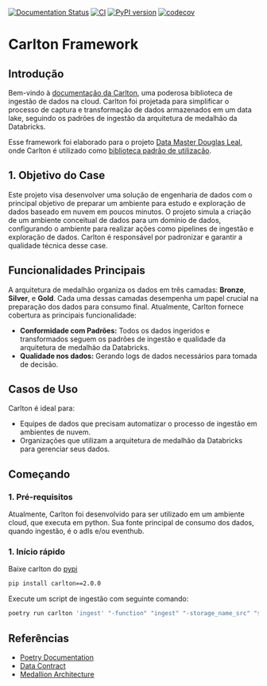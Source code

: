 [![Documentation Status](https://readthedocs.org/projects/carlton/badge/?version=latest)](https://carlton.readthedocs.io/pt-br/latest/?badge=latest)
[![CI](https://github.com/lealdouglas/carlton/actions/workflows/pipeline.yaml/badge.svg)](https://github.com/lealdouglas/carlton/actions/workflows/pipeline.yaml)
[![PyPI version](https://badge.fury.io/py/carlton.svg)](https://badge.fury.io/py/carlton)
[![codecov](https://codecov.io/gh/lealdouglas/carlton/graph/badge.svg?token=4RXRDPQDV4)](https://codecov.io/gh/lealdouglas/carlton)

# Carlton Framework

## Introdução

Bem-vindo à [documentação da Carlton](https://carlton.readthedocs.io/pt-br/latest/), uma poderosa biblioteca de ingestão de dados na cloud. Carlton foi projetada para simplificar o processo de captura e transformação de dados armazenados em um data lake, seguindo os padrões de ingestão da arquitetura de medalhão da Databricks.

Esse framework foi elaborado para o projeto [Data Master Douglas Leal](https://carlton.readthedocs.io/pt-br/latest/03_projeto/), onde Carlton é utilizado como [biblioteca padrão de utilizacão](https://carlton.readthedocs.io/pt-br/latest/03_projeto/#33-ideacao-do-projeto).

## 1. Objetivo do Case

Este projeto visa desenvolver uma solução de engenharia de dados com o principal objetivo de preparar um ambiente para estudo e exploração de dados baseado em nuvem em poucos minutos. O projeto simula a criação de um ambiente conceitual de dados para um domínio de dados, configurando o ambiente para realizar ações como pipelines de ingestão e exploração de dados. Carlton é responsável por padronizar e garantir a qualidade técnica desse case.

## Funcionalidades Principais

A arquitetura de medalhão organiza os dados em três camadas: **Bronze**, **Silver**, e **Gold**. Cada uma dessas camadas desempenha um papel crucial na preparação dos dados para consumo final. Atualmente, Carlton fornece cobertura as principais funcionalidade:

- **Conformidade com Padrões:** Todos os dados ingeridos e transformados seguem os padrões de ingestão e qualidade da arquitetura de medalhão da Databricks.
- **Qualidade nos dados:** Gerando logs de dados necessários para tomada de decisão.

## Casos de Uso

Carlton é ideal para:

- Equipes de dados que precisam automatizar o processo de ingestão em ambientes de nuvem.
- Organizações que utilizam a arquitetura de medalhão da Databricks para gerenciar seus dados.

## Começando

### 1. Pré-requisitos

Atualmente, Carlton foi desenvolvido para ser utilizado em um ambiente cloud, que executa em python. Sua fonte principal de consumo dos dados, quando ingestão, é o adls e/ou eventhub.

### 1. Início rápido

Baixe carlton do [pypi](https://pypi.org/project/carlton/)

```bash
pip install carlton==2.0.0
```

Execute um script de ingestão com seguinte comando:

```bash
poetry run carlton 'ingest' "-function" "ingest" "-storage_name_src" "stadrisk" "-container_src" "ctrdriskraw" "-file_resource" "adls" "-type_run" "batch" "-storage_name_tgt" "stadrisk" "-container_tgt" "dtmaster-catalog" "-schema_name" "bronze" "-table_name" "account" "-file_extension" "csv" "-path_src" "account" "-file_header" "true" "-file_delimiter" ","
```

## Referências

- [Poetry Documentation](https://python-poetry.org/docs/)
- [Data Contract](https://datacontract.com/)
- [Medallion Architecture](https://www.databricks.com/br/glossary/medallion-architecture)
